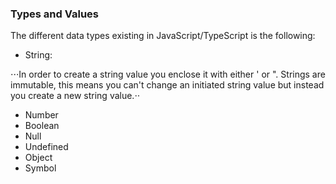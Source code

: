 ### Types and Values
The different data types existing in JavaScript/TypeScript is the following:
* String:

⋅⋅⋅In order to create a string value you enclose it with either ' or ". Strings are immutable, this means you can't change an initiated string value but instead you create a new string value.⋅⋅

* Number
* Boolean
* Null
* Undefined
* Object
* Symbol
